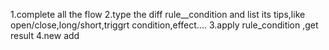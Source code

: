 1.complete all the flow
2.type the diff rule__condition and list its tips,like open/close,long/short,triggrt condition,effect....
3.apply rule_condition ,get result
4.new add
